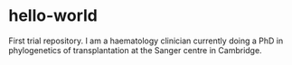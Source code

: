 # hello-world
First trial repository.
I am a haematology clinician currently doing a PhD in phylogenetics of transplantation at the Sanger centre in Cambridge.
